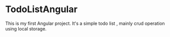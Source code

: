 # TodoListAngular
This is my first  Angular project. It's a simple todo list , mainly crud operation using local storage.
